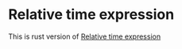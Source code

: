 # Relative time expression

This is rust version of [Relative time expression](https://github.com/Frezc/relative-time-expression)
